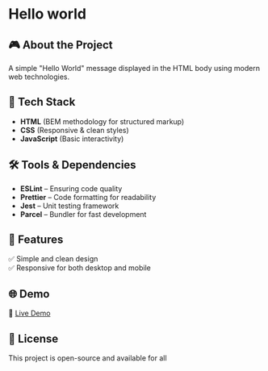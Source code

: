 # Hello world

## 🎮 About the Project
A simple "Hello World" message displayed in the HTML body using modern web technologies.

## 🚀 Tech Stack
- **HTML** (BEM methodology for structured markup)
- **CSS** (Responsive & clean styles)
- **JavaScript** (Basic interactivity)

## 🛠️ Tools & Dependencies
- **ESLint** – Ensuring code quality
- **Prettier** – Code formatting for readability
- **Jest** – Unit testing framework
- **Parcel** – Bundler for fast development

## 📌 Features
✅ Simple and clean design  
✅ Responsive for both desktop and mobile  

## 🌐 Demo
🔗 [Live Demo](https://AndriiZakharenko.github.io/hello-world/)

## 📜 License
This project is open-source and available for all
